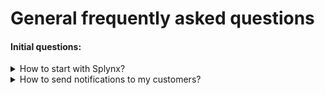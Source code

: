 General frequently asked questions
=================
#### Initial questions:
<details>
<summary>How to start with Splynx?</summary>
<p markdown="1">

##### Answer:
Once you bought a license you can start using Splynx.
</p>
</details>

<details>
<summary>How to send notifications to my customers?</summary>
<p markdown="1">

##### Answer:
You can send notifications by email or SMS directly from Splynx.
</p>
</details>
